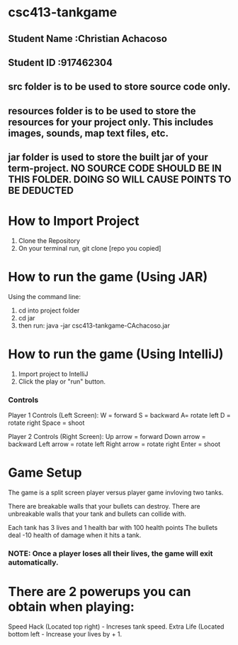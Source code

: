 # csc413-tankgame

## Student Name  :Christian Achacoso
## Student ID    :917462304


## src folder is to be used to store source code only.

## resources folder is to be used to store the resources for your project only. This includes images, sounds, map text files, etc.

## jar folder is used to store the built jar of your term-project. NO SOURCE CODE SHOULD BE IN THIS FOLDER. DOING SO WILL CAUSE POINTS TO BE DEDUCTED

# How to Import Project

1) Clone the Repository
2) On your terminal run, git clone [repo you copied]

# How to run the game (Using JAR)

Using the command line:
1) cd into project folder
2) cd jar
3) then run:
    java -jar csc413-tankgame-CAchacoso.jar

# How to run the game (Using IntelliJ)

1) Import project to IntelliJ
2) Click the play or "run" button.

### Controls

Player 1 Controls (Left Screen):
W = forward
S = backward
A= rotate left
D = rotate right
Space = shoot

Player 2 Controls (Right Screen):
Up arrow = forward
Down arrow = backward
Left arrow = rotate left
Right arrow = rotate right
Enter = shoot

# Game Setup 
The game is a split screen player versus player game invloving two tanks. 

There are breakable walls that your bullets can destroy.
There are unbreakable walls that your tank and bullets can collide with.

Each tank has 3 lives and 1 health bar with 100 health points 
The bullets deal -10 health of damage when it hits a tank.

### NOTE: Once a player loses all their lives, the game will exit automatically.

# There are 2 powerups you can obtain when playing:
Speed Hack (Located top right) - Increses tank speed.
Extra Life (Located bottom left - Increase your lives by + 1.
